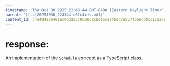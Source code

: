 ```yaml
---
timestamp: 'Thu Oct 30 2025 22:43:44 GMT-0400 (Eastern Daylight Time)'
parent: '[[..\20251030_224344.c61c4cfd.md]]'
content_id: c4a49487b401ec4d3da579ca0d8cbe15c28fbdd3e517f656cd01c1c5a6b29bf9
---
```


# response:

An implementation of the `Schedule` concept as a TypeScript class.
